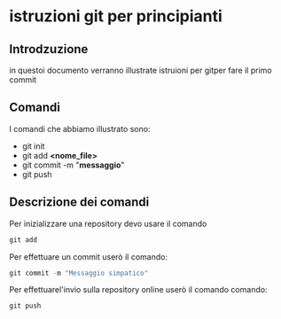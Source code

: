 # istruzioni git per principianti
## Introdzuzione
in questoi documento verranno illustrate istruioni per gitper fare il primo commit

## Comandi
I comandi che abbiamo illustrato
sono:

- git init
- git add **<nome_file>**
- git commit -m "**messaggio**"
- git push


## Descrizione dei comandi

Per inizializzare una repository
devo usare il comando

``` powershell
git add
```


Per effettuare un commit userò il
 comando:

``` powershell
git commit -m "Messaggio simpatico"
``` 

Per effettuarel'invio sulla repository online userò il comando 
 comando:


``` powershell
git push
```